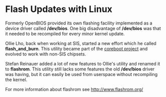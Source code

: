 # Flash Updates with Linux

Formerly OpenBIOS provided its own flashing facility implemented as a
device driver called **/dev/bios**. One big disadvantage of
**/dev/bios** was that it needed to be recompiled for every minor kernel
update.

Ollie Lho, back when working at SIS, started a new effort which he
called **flash_and_burn**. This utility became part of the [coreboot
project](http://www.coreboot.org) and evolved to work with non-SIS
chipsets.

Stefan Reinauer added a lot of new features to Ollie's utility and
renamed it to **flashrom**. This utility still lacks some features the
old **/dev/bios** driver was having, but it can easily be used from
userspace without recompiling the kernel.

For more information about flashrom see <http://www.flashrom.org/>
